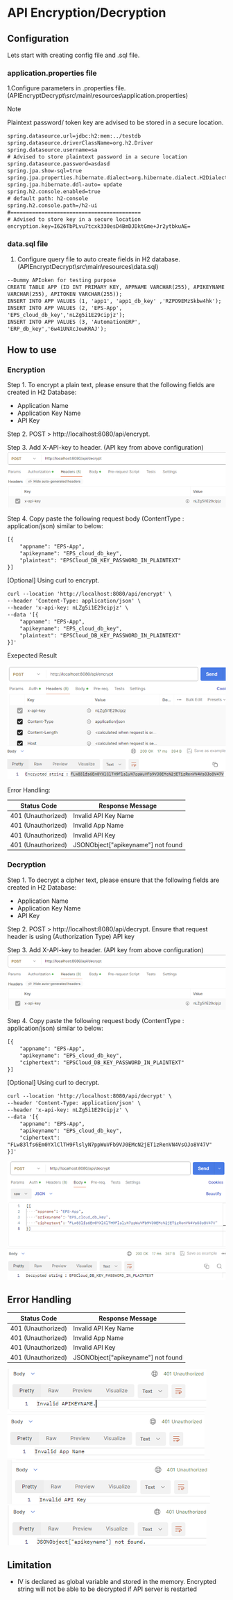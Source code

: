 # API Encryption/Decryption

## Configuration

Lets start with creating config file and .sql file.

### application.properties file

1.Configure parameters in .properties file. (APIEncryptDecrypt\src\main\resources\application.properties)
> [!NOTE]
> Plaintext password/ token key are advised to be stored in a secure location.

```
spring.datasource.url=jdbc:h2:mem:../testdb
spring.datasource.driverClassName=org.h2.Driver
spring.datasource.username=sa
# Advised to store plaintext password in a secure location
spring.datasource.password=asdasd
spring.jpa.show-sql=true
spring.jpa.properties.hibernate.dialect=org.hibernate.dialect.H2Dialect
spring.jpa.hibernate.ddl-auto= update
spring.h2.console.enabled=true
# default path: h2-console
spring.h2.console.path=/h2-ui
#==========================================
# Advised to store key in a secure location
encryption.key=I626TbPLvu7tcxk330esD4BmDJDktGme+Jr2ytbkuAE=
```

### data.sql file

1. Configure query file to auto create fields in H2 database. (APIEncryptDecrypt\src\main\resources\data.sql)

```
--Dummy APIoken for testing purpose
CREATE TABLE APP (ID INT PRIMARY KEY, APPNAME VARCHAR(255), APIKEYNAME VARCHAR(255), APITOKEN VARCHAR(255));
INSERT INTO APP VALUES (1, 'app1', 'app1_db_key' ,'RZPO9EMzSkbw4hk');
INSERT INTO APP VALUES (2, 'EPS-App', 'EPS_cloud_db_key','nLZg5i1E29cipjz');
INSERT INTO APP VALUES (3, 'AutomationERP', 'ERP_db_key','6w41UNXcJowKRAJ');
```

## How to use

### Encryption
Step 1. To encrypt a plain text, please ensure that the following fields are created in H2 Database:
- Application Name
- Application Key Name 
- API Key 

Step 2. POST > http://localhost:8080/api/encrypt.

Step 3. Add X-API-key to header. (API key from above configuration)
![](./images/X-API-Key.png)

Step 4. Copy paste the following request body (ContentType : application/json) similar to below: 
```
[{
    "appname": "EPS-App",
    "apikeyname": "EPS_cloud_db_key",
    "plaintext": "EPSCloud_DB_KEY_PASSWORD_IN_PLAINTEXT"
}]
```

[Optional] Using curl to encrypt.
```
curl --location 'http://localhost:8080/api/encrypt' \
--header 'Content-Type: application/json' \
--header 'x-api-key: nLZg5i1E29cipjz' \
--data '[{
    "appname": "EPS-App",
    "apikeyname": "EPS_cloud_db_key",
    "plaintext": "EPSCloud_DB_KEY_PASSWORD_IN_PLAINTEXT"
}]'
```
Exepected Result

![Exepected Result](./images/POST-Encrypt.png)

Error Handling: 

| Status Code  | Response Message |
| ------------- | ------------- |
| 401 (Unauthorized) | Invalid API Key Name |
| 401 (Unauthorized) | Invalid App Name |
| 401 (Unauthorized) | Invalid API Key |
| 401 (Unauthorized) | JSONObject["apikeyname"] not found |

### Decryption

Step 1. To decrypt a cipher text, please ensure that the following fields are created in H2 Database:
- Application Name
- Application Key Name 
- API Key  

Step 2. POST > http://localhost:8080/api/decrypt. Ensure that request header is using (Authorization Type) API key 

Step 3. Add X-API-key to header. (API key from above configuration)
![](./images/X-API-Key.png)

Step 4. Copy paste the following request body (ContentType : application/json) similar to below: 
```
[{
    "appname": "EPS-App",
    "apikeyname": "EPS_cloud_db_key",
    "ciphertext": "EPSCloud_DB_KEY_PASSWORD_IN_PLAINTEXT"
}]
```
[Optional] Using curl to decrypt.
```
curl --location 'http://localhost:8080/api/decrypt' \
--header 'Content-Type: application/json' \
--header 'x-api-key: nLZg5i1E29cipjz' \
--data '[{
    "appname": "EPS-App",
    "apikeyname": "EPS_cloud_db_key",
    "ciphertext": "FLw83lfs6Em0YXlClTH9FlslyN7ppWuVFb9VJ0EMcN2jET1zRenVN4VsOJo8V47V"
}]'
```
![Exepected Result](./images/POST-Decrypt.png)

## Error Handling

| Status Code  | Response Message | 
| ------------- | ------------- |
| 401 (Unauthorized) | Invalid API Key Name |
| 401 (Unauthorized) | Invalid App Name| 
| 401 (Unauthorized) | Invalid API Key |
| 401 (Unauthorized) | JSONObject["apikeyname"] not found |


![Invalid API Key Name](./images/InvalidKeyName.png)
![Invalid App Name](./images/InvalidAppName.png)
![Invalid API Key](./images/InvalidAPIKey.png)
![Invalid API Key Name](./images/RequestBody_Missing_APIKeyName.png)


## Limitation

 - IV is declared as global variable and stored in the memory. Encrypted string will not be able to be decrypted if API server is restarted 